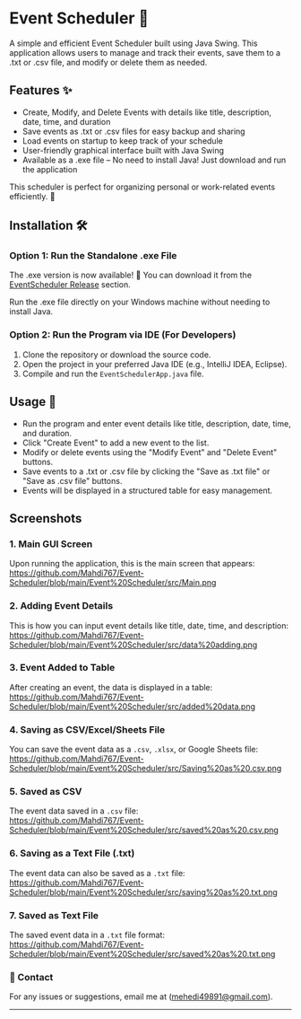 # Event Scheduler 📅

A simple and efficient Event Scheduler built using Java Swing. This application allows users to manage and track their events, save them to a .txt or .csv file, and modify or delete them as needed.

## Features ✨

- Create, Modify, and Delete Events with details like title, description, date, time, and duration
- Save events as .txt or .csv files for easy backup and sharing
- Load events on startup to keep track of your schedule
- User-friendly graphical interface built with Java Swing
- Available as a .exe file – No need to install Java! Just download and run the application

This scheduler is perfect for organizing personal or work-related events efficiently. 🚀

## Installation 🛠️

### Option 1: Run the Standalone .exe File
The .exe version is now available! 🎉 You can download it from the [EventScheduler Release](https://github.com/Mahdi767/Event-Scheduler/releases/tag/EventScheduler) section.

Run the .exe file directly on your Windows machine without needing to install Java.

### Option 2: Run the Program via IDE (For Developers)
1. Clone the repository or download the source code.
2. Open the project in your preferred Java IDE (e.g., IntelliJ IDEA, Eclipse).
3. Compile and run the `EventSchedulerApp.java` file.

## Usage 🚀
- Run the program and enter event details like title, description, date, time, and duration.
- Click "Create Event" to add a new event to the list.
- Modify or delete events using the "Modify Event" and "Delete Event" buttons.
- Save events to a .txt or .csv file by clicking the "Save as .txt file" or "Save as .csv file" buttons.
- Events will be displayed in a structured table for easy management.


## Screenshots
### 1. **Main GUI Screen**  
   Upon running the application, this is the main screen that appears:  
   https://github.com/Mahdi767/Event-Scheduler/blob/main/Event%20Scheduler/src/Main.png

### 2. **Adding Event Details**  
   This is how you can input event details like title, date, time, and description:  
   https://github.com/Mahdi767/Event-Scheduler/blob/main/Event%20Scheduler/src/data%20adding.png

### 3. **Event Added to Table**  
   After creating an event, the data is displayed in a table:  
   https://github.com/Mahdi767/Event-Scheduler/blob/main/Event%20Scheduler/src/added%20data.png

### 4. **Saving as CSV/Excel/Sheets File**  
   You can save the event data as a `.csv`, `.xlsx`, or Google Sheets file:  
   https://github.com/Mahdi767/Event-Scheduler/blob/main/Event%20Scheduler/src/Saving%20as%20.csv.png

### 5. **Saved as CSV**  
   The event data saved in a `.csv` file:  
   https://github.com/Mahdi767/Event-Scheduler/blob/main/Event%20Scheduler/src/saved%20as%20.csv.png

### 6. **Saving as a Text File (.txt)**  
   The event data can also be saved as a `.txt` file:  
   https://github.com/Mahdi767/Event-Scheduler/blob/main/Event%20Scheduler/src/saving%20as%20.txt.png

### 7. **Saved as Text File**  
   The saved event data in a `.txt` file format:  
   https://github.com/Mahdi767/Event-Scheduler/blob/main/Event%20Scheduler/src/saved%20as%20.txt.png


### 📧 Contact

For any issues or suggestions, email me at (mehedi49891@gmail.com).

---

